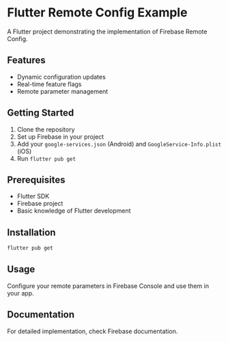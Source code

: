 # Flutter Remote Config Example

A Flutter project demonstrating the implementation of Firebase Remote Config.

## Features
- Dynamic configuration updates
- Real-time feature flags
- Remote parameter management

## Getting Started

1. Clone the repository
2. Set up Firebase in your project
3. Add your `google-services.json` (Android) and `GoogleService-Info.plist` (iOS)
4. Run `flutter pub get`

## Prerequisites
- Flutter SDK
- Firebase project
- Basic knowledge of Flutter development

## Installation
```bash
flutter pub get
```

## Usage
Configure your remote parameters in Firebase Console and use them in your app.

## Documentation
For detailed implementation, check Firebase documentation.
